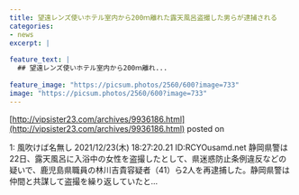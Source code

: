 ```yaml
---
title: 望遠レンズ使いホテル室内から200ｍ離れた露天風呂盗撮した男らが逮捕される
categories:
- news
excerpt: |
  
feature_text: |
  ## 望遠レンズ使いホテル室内から200ｍ離れ...
  
feature_image: "https://picsum.photos/2560/600?image=733"
image: "https://picsum.photos/2560/600?image=733"
---
```


[http://vipsister23.com/archives/9936186.html](http://vipsister23.com/archives/9936186.html)
posted on 

<!--more-->

1: 風吹けば名無し 2021/12/23(木) 18:27:20.21 ID:RCYOusamd.net 静岡県警は22日、露天風呂に入浴中の女性を盗撮したとして、県迷惑防止条例違反などの疑いで、鹿児島県職員の林川吉貴容疑者（41）ら2人を再逮捕した。静岡県警は仲間と共謀して盗撮を繰り返していたと...
